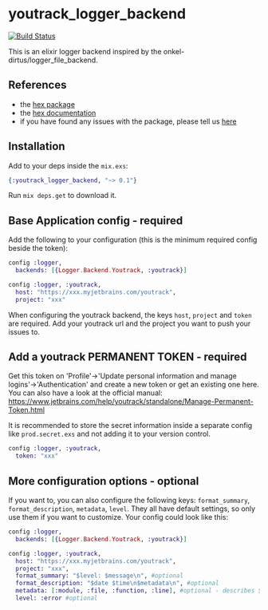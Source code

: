 # youtrack_logger_backend

[![Build Status](https://travis-ci.org/unifysell/youtrack_logger_backend.svg?branch=master)](https://travis-ci.org/unifysell/youtrack_logger_backend)

This is an elixir logger backend inspired by the onkel-dirtus/logger_file_backend.

## References

* the [hex package](https://hex.pm/packages/youtrack_logger_backend)
* the [hex documentation](https://hexdocs.pm/youtrack_logger_backend/readme.html)
* if you have found any issues with the package, please tell us [here](https://github.com/unifysell/youtrack_logger_backend/issues)

## Installation

Add to your deps inside the `mix.exs`:

```elixir
{:youtrack_logger_backend, "~> 0.1"}
```

Run `mix deps.get` to download it.

## Base Application config - required

Add the following to your configuration (this is the minimum required config beside the token):

```elixir
config :logger,
  backends: [{Logger.Backend.Youtrack, :youtrack}]

config :logger, :youtrack,
  host: "https://xxx.myjetbrains.com/youtrack",
  project: "xxx"
```

When configuring the youtrack backend, the keys `host`, `project` and `token` are required.
Add your youtrack url and the project you want to push your issues to.

## Add a youtrack PERMANENT TOKEN - required

Get this token on 'Profile'->'Update personal information and manage logins'->'Authentication' and create a new token or get an existing one here.
You can also have a look at the official manual: https://www.jetbrains.com/help/youtrack/standalone/Manage-Permanent-Token.html

It is recommended to store the secret information inside a separate config like `prod.secret.exs` and not adding it to your version control.

```elixir
config :logger, :youtrack,
  token: "xxx"
```

## More configuration options - optional

If you want to, you can also configure the following keys: `format_summary`, `format_description`, `metadata`, `level`.
They all have default settings, so only use them if you want to customize.
Your config could look like this:

```elixir
config :logger,
  backends: [{Logger.Backend.Youtrack, :youtrack}]

config :logger, :youtrack,
  host: "https://xxx.myjetbrains.com/youtrack",
  project: "xxx",
  format_summary: "$level: $message\n", #optional
  format_description: "$date $time\n$metadata\n", #optional
  metadata: [:module, :file, :function, :line], #optional - describes $metadata
  level: :error #optional
```


